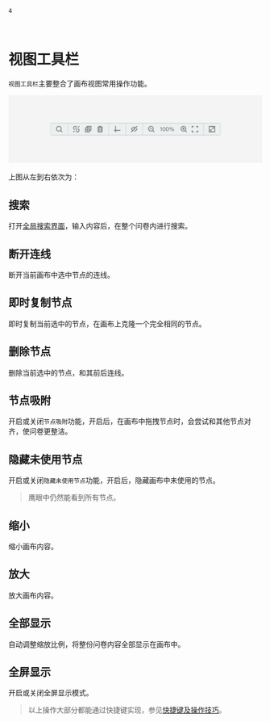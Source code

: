 ```index
4
```
```tag

```
```summary

```
# 视图工具栏

`视图工具栏`主要整合了画布视图常用操作功能。

<img src='../../assets/snapshots/layout/footer-bar.png'>

上图从左到右依次为：

## 搜索
打开[全局搜索界面](../advance-topic/search.md)，输入内容后，在整个问卷内进行搜索。

## 断开连线
断开当前画布中选中节点的连线。

## 即时复制节点
即时复制当前选中的节点，在画布上克隆一个完全相同的节点。

## 删除节点
删除当前选中的节点，和其前后连线。

## 节点吸附
开启或关闭`节点吸附`功能，开启后，在画布中拖拽节点时，会尝试和其他节点对齐，使问卷更整洁。

## 隐藏未使用节点
开启或关闭`隐藏未使用节点`功能，开启后，隐藏画布中未使用的节点。

> 鹰眼中仍然能看到所有节点。

## 缩小
缩小画布内容。

## 放大
放大画布内容。

## 全部显示
自动调整缩放比例，将整份问卷内容全部显示在画布中。

## 全屏显示
开启或关闭全屏显示模式。

> 以上操作大部分都能通过快捷键实现，参见[快捷键及操作技巧](../operation/concept.md)。


